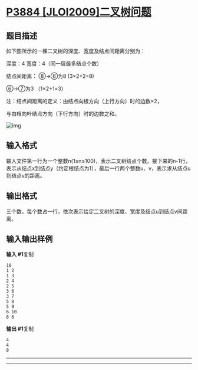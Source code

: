# [P3884 [JLOI2009]二叉树问题](https://www.luogu.com.cn/problem/P3884)

## 题目描述

如下图所示的一棵二叉树的深度、宽度及结点间距离分别为：

深度：4 宽度：4（同一层最多结点个数）

结点间距离： ⑧→⑥为8 (3×2+2=8)

⑥→⑦为3 （1×2+1=3）

注：结点间距离的定义：由结点向根方向（上行方向）时的边数×2，

与由根向叶结点方向（下行方向）时的边数之和。

![img](https://cdn.luogu.com.cn/upload/pic/6843.png)

## 输入格式

输入文件第一行为一个整数n(1≤n≤100)，表示二叉树结点个数。接下来的n-1行，表示从结点x到结点y（约定根结点为1），最后一行两个整数u、v，表示求从结点u到结点v的距离。

## 输出格式

三个数，每个数占一行，依次表示给定二叉树的深度、宽度及结点u到结点v间距离。

## 输入输出样例

**输入 #1**复制

```
10                                
1 2                            
1 3                            
2 4
2 5
3 6
3 7
5 8
5 9
6 10
8 6
```

**输出 #1**复制

```
4
4
8
```



***



***



```c++

```

